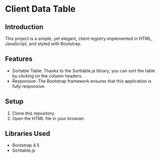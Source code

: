 # Client Data Table

## Introduction
This project is a simple, yet elegant, client registry implemented in HTML, JavaScript, and styled with Bootstrap.

## Features
- Sortable Table: Thanks to the Sorttable.js library, you can sort the table by clicking on the column headers.
- Responsive: The Bootstrap framework ensures that this application is fully responsive.

## Setup
1. Clone this repository.
2. Open the HTML file in your browser.

## Libraries Used
- Bootstrap 4.5
- Sorttable.js
